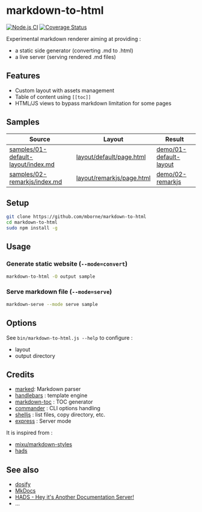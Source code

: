 # markdown-to-html

[![Node.js CI](https://github.com/mborne/markdown-to-html/actions/workflows/nodejs.yml/badge.svg)](https://github.com/mborne/markdown-to-html/actions/workflows/nodejs.yml) [![Coverage Status](https://coveralls.io/repos/github/mborne/markdown-to-html/badge.svg?branch=master)](https://coveralls.io/github/mborne/markdown-to-html?branch=master)

Experimental markdown renderer aiming at providing :

* a static side generator (converting .md to .html)
* a live server (serving rendered .md files)

## Features

* Custom layout with assets management
* Table of content using `[[toc]]`
* HTML/JS views to bypass markdown limitation for some pages

## Samples

| Source                                                                   | Layout                                                | Result                                                                                     |
|--------------------------------------------------------------------------|-------------------------------------------------------|--------------------------------------------------------------------------------------------|
| [samples/01-default-layout/index.md](samples/01-default-layout/index.md) | [layout/default/page.html](layout/default/page.html)  | [demo/01-default-layout](https://mborne.github.io/markdown-to-html/demo/01-default-layout) |
| [samples/02-remarkjs/index.md](samples/01-default-layout/index.md)       | [layout/remarkjs/page.html](layout/default/page.html) | [demo/02-remarkjs](https://mborne.github.io/markdown-to-html/demo/02-remarkjs)             |

## Setup

```bash
git clone https://github.com/mborne/markdown-to-html
cd markdown-to-html
sudo npm install -g
```

## Usage

### Generate static website (`--mode=convert`)

```bash
markdown-to-html -O output sample
```

### Serve markdown file (`--mode=serve`)

```bash
markdown-serve --mode serve sample
```

## Options

See `bin/markdown-to-html.js --help` to configure :

* layout
* output directory


## Credits

* [marked](https://www.npmjs.com/package/marked): Markdown parser
* [handlebars](https://www.npmjs.com/package/handlebars) : template engine
* [markdown-toc](https://www.npmjs.com/package/markdown-toc) : TOC generator
* [commander](https://www.npmjs.com/package/commander) : CLI options handling
* [shelljs](https://www.npmjs.com/package/shelljs) : list files, copy directory, etc.
* [express](https://www.npmjs.com/package/express) : Server mode

It is inspired from :

* [mixu/markdown-styles](https://github.com/mixu/markdown-styles)
* [hads](https://github.com/sinedied/hads)

## See also

* [dosify](https://docsify.js.org/#/)
* [MkDocs](https://www.mkdocs.org/)
* [HADS - Hey it's Another Documentation Server!](https://github.com/sinedied/hads)
* ...
